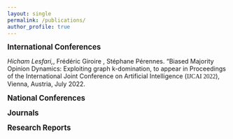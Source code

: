 ```yaml
---
layout: single
permalink: /publications/
author_profile: true
---
```


<span style="font-size:1.2em;">**International Conferences**</span>
    <p>
    <em>Hicham Lesfari,</em>, Frédéric Giroire , Stéphane Pérennes. <a>“Biased Majority Opinion Dynamics: Exploiting graph k-domination</a>, to appear in Proceedings of the International Joint Conference on Artificial Intelligence (<font face="Georgia">IJCAI 2022</font>), Vienna, Austria, July 2022.
    </p>



<span style="font-size:1.2em;">**National Conferences**</span>

<span style="font-size:1.2em;">**Journals**</span>

<span style="font-size:1.2em;">**Research Reports**</span>

